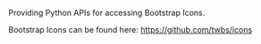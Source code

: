 Providing Python APIs for accessing Bootstrap Icons.

Bootstrap Icons can be found here: https://github.com/twbs/icons